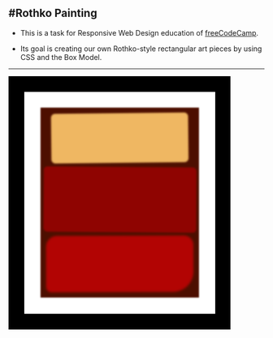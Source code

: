 #Rothko Painting
---
+ This is a task for Responsive Web Design education of [freeCodeCamp](https://www.freecodecamp.org/learn/2022/responsive-web-design/).

+ Its goal is creating our own Rothko-style rectangular art pieces by using CSS and the Box Model.

---

![RothkoPainting](RothkoPainting.png)
